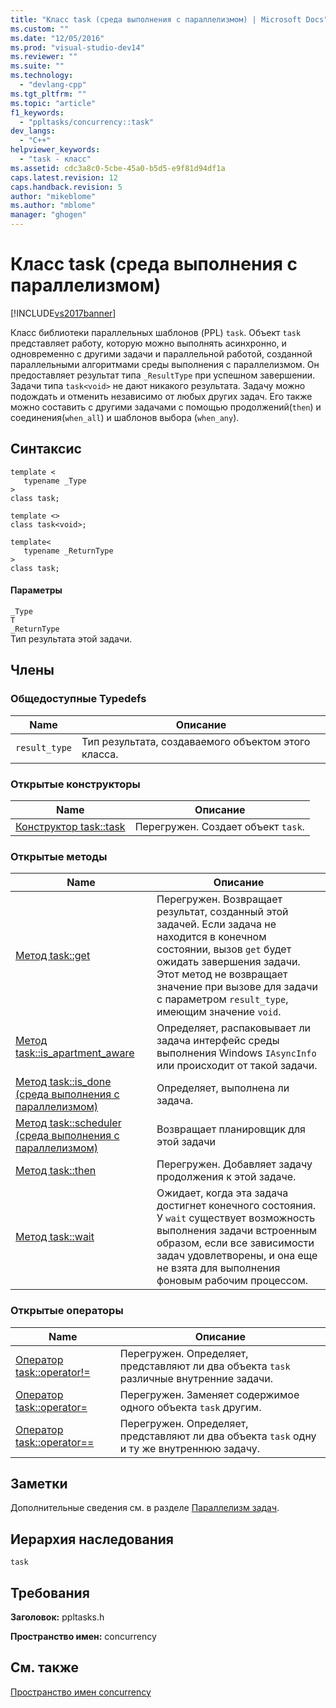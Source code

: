 ```yaml
---
title: "Класс task (среда выполнения с параллелизмом) | Microsoft Docs"
ms.custom: ""
ms.date: "12/05/2016"
ms.prod: "visual-studio-dev14"
ms.reviewer: ""
ms.suite: ""
ms.technology: 
  - "devlang-cpp"
ms.tgt_pltfrm: ""
ms.topic: "article"
f1_keywords: 
  - "ppltasks/concurrency::task"
dev_langs: 
  - "C++"
helpviewer_keywords: 
  - "task - класс"
ms.assetid: cdc3a8c0-5cbe-45a0-b5d5-e9f81d94df1a
caps.latest.revision: 12
caps.handback.revision: 5
author: "mikeblome"
ms.author: "mblome"
manager: "ghogen"
---
```

# Класс task (среда выполнения с параллелизмом)
[!INCLUDE[vs2017banner](../../../assembler/inline/includes/vs2017banner.md)]

Класс библиотеки параллельных шаблонов \(PPL\) `task`.  Объект `task` представляет работу, которую можно выполнять асинхронно, и одновременно с другими задачи и параллельной работой, созданной параллельными алгоритмами среды выполнения с параллелизмом.  Он предоставляет результат типа `_ResultType` при успешном завершении.  Задачи типа `task<void>` не дают никакого результата.  Задачу можно подождать и отменить независимо от любых других задач.  Его также можно составить с другими задачами с помощью продолжений\(`then`\) и соединения\(`when_all`\) и шаблонов выбора \(`when_any`\).  
  
## Синтаксис  
  
```  
template <  
   typename _Type  
>  
class task;  
  
template <>  
class task<void>;  
  
template<  
   typename _ReturnType  
>  
class task;  
```  
  
#### Параметры  
 `_Type`  
 `T`  
 `_ReturnType`  
 Тип результата этой задачи.  
  
## Члены  
  
### Общедоступные Typedefs  
  
|Name|Описание|  
|----------|--------------|  
|`result_type`|Тип результата, создаваемого объектом этого класса.|  
  
### Открытые конструкторы  
  
|Name|Описание|  
|----------|--------------|  
|[Конструктор task::task](../Topic/task::task%20Constructor.md)|Перегружен.  Создает объект `task`.|  
  
### Открытые методы  
  
|Name|Описание|  
|----------|--------------|  
|[Метод task::get](../Topic/task::get%20Method.md)|Перегружен.  Возвращает результат, созданный этой задачей.  Если задача не находится в конечном состоянии, вызов `get` будет ожидать завершения задачи.  Этот метод не возвращает значение при вызове для задачи с параметром `result_type`, имеющим значение `void`.|  
|[Метод task::is\_apartment\_aware](../Topic/task::is_apartment_aware%20Method.md)|Определяет, распаковывает ли задача интерфейс среды выполнения Windows `IAsyncInfo` или происходит от такой задачи.|  
|[Метод task::is\_done \(среда выполнения с параллелизмом\)](../Topic/task::is_done%20Method%20\(Concurrency%20Runtime\).md)|Определяет, выполнена ли задача.|  
|[Метод task::scheduler \(среда выполнения с параллелизмом\)](../Topic/task::scheduler%20Method%20\(Concurrency%20Runtime\).md)|Возвращает планировщик для этой задачи|  
|[Метод task::then](../Topic/task::then%20Method.md)|Перегружен.  Добавляет задачу продолжения к этой задаче.|  
|[Метод task::wait](../Topic/task::wait%20Method.md)|Ожидает, когда эта задача достигнет конечного состояния.  У `wait` существует возможность выполнения задачи встроенным образом, если все зависимости задач удовлетворены, и она еще не взята для выполнения фоновым рабочим процессом.|  
  
### Открытые операторы  
  
|Name|Описание|  
|----------|--------------|  
|[Оператор task::operator\!\=](../Topic/task::operator!=%20Operator.md)|Перегружен.  Определяет, представляют ли два объекта `task` различные внутренние задачи.|  
|[Оператор task::operator\=](../Topic/task::operator=%20Operator.md)|Перегружен.  Заменяет содержимое одного объекта `task` другим.|  
|[Оператор task::operator\=\=](../Topic/task::operator==%20Operator.md)|Перегружен.  Определяет, представляют ли два объекта `task` одну и ту же внутреннюю задачу.|  
  
## Заметки  
 Дополнительные сведения см. в разделе [Параллелизм задач](../../../parallel/concrt/task-parallelism-concurrency-runtime.md).  
  
## Иерархия наследования  
 `task`  
  
## Требования  
 **Заголовок:** ppltasks.h  
  
 **Пространство имен:** concurrency  
  
## См. также  
 [Пространство имен concurrency](../../../parallel/concrt/reference/concurrency-namespace.md)